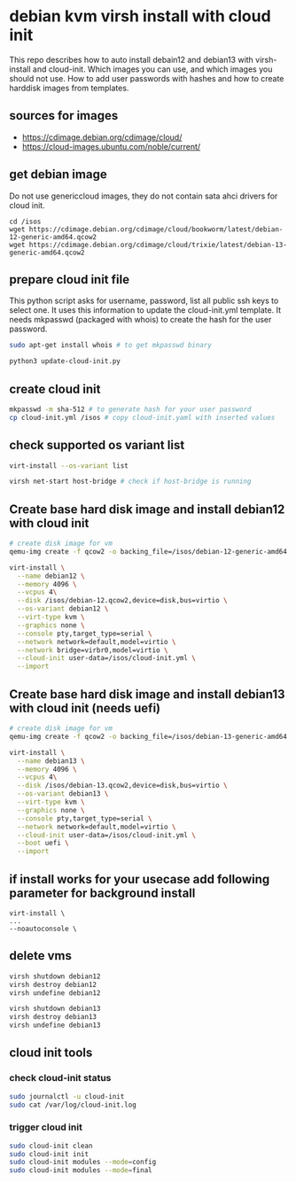 # debian kvm virsh install with cloud init
This repo describes how to auto install debain12 and debian13 with virsh-install and cloud-init.
Which images you can use, and which images you should not use.
How to add user passwords with hashes and how to create harddisk images from templates.

## sources for images
- https://cdimage.debian.org/cdimage/cloud/
- https://cloud-images.ubuntu.com/noble/current/

## get debian image
Do not use genericcloud images, they do not contain sata ahci drivers for cloud init.
```
cd /isos
wget https://cdimage.debian.org/cdimage/cloud/bookworm/latest/debian-12-generic-amd64.qcow2
wget https://cdimage.debian.org/cdimage/cloud/trixie/latest/debian-13-generic-amd64.qcow2
```

## prepare cloud init file
This python script asks for username, password, list all public ssh keys to select one.
It uses this information to update the cloud-init.yml template.
It needs mkpasswd (packaged with whois) to create the hash for the user password.
```bash
sudo apt-get install whois # to get mkpasswd binary

python3 update-cloud-init.py
```

## create cloud init
```bash
mkpasswd -m sha-512 # to generate hash for your user password
cp cloud-init.yml /isos # copy cloud-init.yaml with inserted values
```

## check supported os variant list
```bash
virt-install --os-variant list

virsh net-start host-bridge # check if host-bridge is running
```

## Create base hard disk image and install debian12 with cloud init
```bash
# create disk image for vm
qemu-img create -f qcow2 -o backing_file=/isos/debian-12-generic-amd64.qcow2,backing_fmt=qcow2 /isos/debian-12.qcow2 30G 

virt-install \
  --name debian12 \
  --memory 4096 \
  --vcpus 4\
  --disk /isos/debian-12.qcow2,device=disk,bus=virtio \
  --os-variant debian12 \
  --virt-type kvm \
  --graphics none \
  --console pty,target_type=serial \
  --network network=default,model=virtio \
  --network bridge=virbr0,model=virtio \
  --cloud-init user-data=/isos/cloud-init.yml \
  --import
```

## Create base hard disk image and install debian13 with cloud init (needs uefi)
```bash
# create disk image for vm
qemu-img create -f qcow2 -o backing_file=/isos/debian-13-generic-amd64.qcow2,backing_fmt=qcow2 /isos/debian-13.qcow2 30G

virt-install \
  --name debian13 \
  --memory 4096 \
  --vcpus 4\
  --disk /isos/debian-13.qcow2,device=disk,bus=virtio \
  --os-variant debian13 \
  --virt-type kvm \
  --graphics none \
  --console pty,target_type=serial \
  --network network=default,model=virtio \
  --cloud-init user-data=/isos/cloud-init.yml \
  --boot uefi \
  --import
```

## if install works for your usecase add following parameter for background install
```
virt-install \
...
--noautoconsole \
```

## delete vms
```bash
virsh shutdown debian12
virsh destroy debian12
virsh undefine debian12

virsh shutdown debian13
virsh destroy debian13
virsh undefine debian13
```

## cloud init tools
### check cloud-init status
```bash
sudo journalctl -u cloud-init
sudo cat /var/log/cloud-init.log
```

### trigger cloud init
```bash
sudo cloud-init clean
sudo cloud-init init
sudo cloud-init modules --mode=config
sudo cloud-init modules --mode=final
```